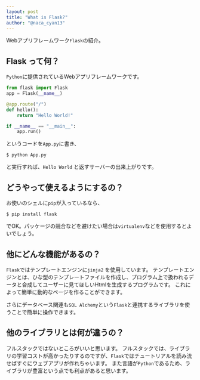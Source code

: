 ```yaml
---
layout: post
title: "What is Flask?"
author: "@naca_cyan13"
---
```


Webアプリフレームワーク`` Flask ``の紹介。

## Flask って何？

`` Python ``に提供されているWebアプリフレームワークです。


```python
from flask import Flask
app = Flask(__name__)

@app.route("/")
def hello():
    return "Hello World!"

if __name__ == "__main__":
    app.run()
```

というコードを`` App.py ``に書き、

```shell
$ python App.py
```

と実行すれば、`` Hello World `` と返すサーバーの出来上がりです。

## どうやって使えるようにするの？

お使いのシェルに`` pip ``が入っているなら、

```shell
$ pip install flask
```

でOK。パッケージの競合などを避けたい場合は`` virtualenv ``などを使用するとよいでしょう。

## 他にどんな機能があるの？

`` Flask ``ではテンプレートエンジンに`` jinja2 `` を使用しています。
テンプレートエンジンとは、ひな型のテンプレートファイルを作成し、プログラム上で扱われるデータと合成してユーザーに見てほしいHtmlを生成するプログラムです。
これによって簡単に動的なページを作ることができます。

さらにデータベース関連も`` SQL Alchemy ``という`` Flask ``と連携するライブラリを使うことで簡単に操作できます。

## 他のライブラリとは何が違うの？

フルスタックではないところがいいと思います。
フルスタックでは、ライブラリの学習コストが高かったりするのですが、`` Flask ``ではチュートリアルを読み流せばすぐにウェブアプリが作れちゃいます。
また言語が`` Python ``であるため、ライブラリが豊富という点でも利点があると思います。